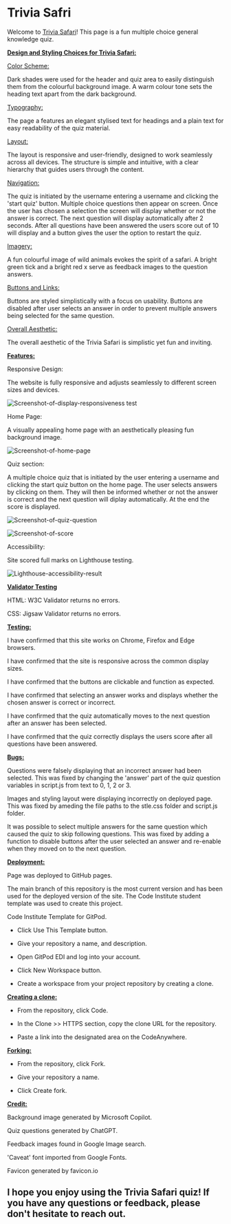 # Trivia Safri
Welcome to [Trivia Safari](https://tramompaline.github.io/trivia-safari/)!
This page is a fun multiple choice general knowledge quiz.

<u>**Design and Styling Choices for Trivia Safari:**</u>

<u>Color Scheme:</u>

Dark shades were used for the header and quiz area to easily distinguish them from the colourful background image. A warm colour tone sets the heading text apart from the dark background.

<u>Typography:</u>

The page a features an elegant stylised text for headings and a plain text for easy readability of the quiz material.

<u>Layout:</u>

The layout is responsive and user-friendly, designed to work seamlessly across all devices. The structure is simple and intuitive, with a clear hierarchy that guides users through the content. 

<u>Navigation:</u>

The quiz is initiated by the username entering a username and clicking the 'start quiz' button. Multiple choice questions then appear on screen. Once the user has chosen a selection the screen will display whether or not the answer is correct. The next question will display automatically after 2 seconds. After all questions have been answered the users score out of 10 will display and a button gives the user the option to restart the quiz.

<u>Imagery:</u>

A fun colourful image of wild animals evokes the spirit of a safari. A bright green tick and a bright red x serve as feedback images to the question answers.

<u>Buttons and Links:</u>

Buttons are styled simplistically with a focus on usability.
Buttons are disabled after user selects an answer in order to prevent multiple answers being selected for the same question. 

<u>Overall Aesthetic:</u>

The overall aesthetic of the Trivia Safari is simplistic yet fun and inviting.

<u>**Features:**</u>

Responsive Design: 

The website is fully responsive and adjusts seamlessly to different screen sizes and devices.

![Screenshot-of-display-responsiveness test](/assets/images/responsive-design.png)

Home Page: 

A visually appealing home page with an aesthetically pleasing fun background image.

![Screenshot-of-home-page](/assets/images/home.png)

Quiz section: 

A multiple choice quiz that is initiated by the user entering a username and clicking the start quiz button on the home page. The user selects answers by clicking on them. They will then be informed whether or not the answer is correct and the next question will diplay automatically. At the end the score is displayed.

![Screenshot-of-quiz-question](/assets/images/quiz-question.png)

![Screenshot-of-score](/assets/images/total-score.png)


Accessibility:

Site scored full marks on Lighthouse testing.

![Lighthouse-accessibility-result](/assets/images/lighthouse-result.png)


<u>**Validator Testing**</u>

HTML: W3C Validator returns no errors.

CSS: Jigsaw Validator returns no errors.


<u>**Testing:**</u>

I have confirmed that this site works on Chrome, Firefox and Edge browsers. 

I have confirmed that the site is responsive across the common display sizes.

I have confirmed that the buttons are clickable and function as expected.

I have confirmed that selecting an answer works and displays whether the chosen answer is correct or incorrect.

I have confirmed that the quiz automatically moves to the next question after an answer has been selected.

I have confirmed that the quiz correctly displays the users score after all questions have been answered.


<u>**Bugs:**</u>

Questions were falsely displaying that an incorrect answer had been selected. This was fixed by changing the 'answer' part of the quiz question variables in script.js from text to 0, 1, 2 or 3.

Images and styling layout were displaying incorrectly on deployed page. This was fixed by ameding the file paths to the stle.css folder and script.js folder.

It was possible to select multiple answers for the same question which caused the quiz to skip following questions. This was fixed by adding a function to disable buttons after the user selected an answer and re-enable when they moved on to the next question.


<u>**Deployment:**</u>

Page was deployed to GitHub pages.

The main branch of this repository is the most current version and has been used for the deployed version of the site. The Code Institute student template was used to create this project.


Code Institute Template for GitPod.

- Click Use This Template button.

- Give your repository a name, and description.

- Open GitPod EDI and log into your account.


- Click New Workspace button.

- Create a workspace from your project repository by creating a clone.


<u>**Creating a clone:**</u>

 - From the repository, click Code.

- In the Clone >> HTTPS section, copy the clone URL for the repository.


- Paste a link into the designated area on the CodeAnywhere.


<u>**Forking:**</u>

- From the repository, click Fork.

- Give your repository a name.

- Click Create fork.




<u>**Credit:**</u>

Background image generated by Microsoft Copilot.

Quiz questions generated by ChatGPT.

Feedback images found in Google Image search.

'Caveat' font imported from Google Fonts.

Favicon generated by favicon.io




## I hope you enjoy using the Trivia Safari quiz! If you have any questions or feedback, please don't hesitate to reach out.
